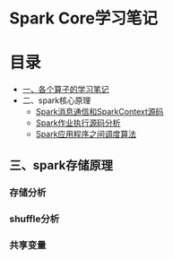 # Spark Core学习笔记

# 目录

* [一、各个算子的学习笔记](./算子学习笔记.md)
* 二、spark核心原理
    * [Spark消息通信和SparkContext源码](./Spark消息通信和SparkContext源码.md)
    * [Spark作业执行源码分析](./Spark作业执行源码分析.md)
    * [Spark应用程序之间调度算法](./Spark应用程序之间调度算法.md)


## 三、spark存储原理

### 存储分析

### shuffle分析

### 共享变量